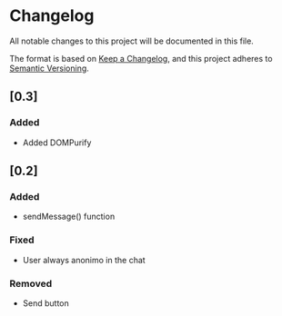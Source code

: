 # Changelog

All notable changes to this project will be documented in this file.

The format is based on [Keep a Changelog](https://keepachangelog.com/en/1.0.0/),
and this project adheres to [Semantic Versioning](https://semver.org/spec/v2.0.0.html).

## [0.3]
### Added

- Added DOMPurify


## [0.2]
### Added

- sendMessage() function

### Fixed

- User always anonimo in the chat

### Removed

- Send button
